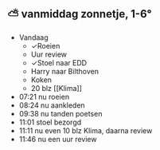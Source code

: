 ##  ⛅  vanmiddag zonnetje, 1-6°
- Vandaag
	- ✓Roeien
	- Uur review
	- ✓Stoel naar EDD
	- Harry naar Bilthoven
	- Koken
	- 20 blz [[Klima]]
- 07:21 nu roeien
- 08:24 nu aankleden
- 09:38 nu tanden poetsen
- 11:01 stoel bezorgd
- 11:11 nu even 10 blz Klima, daarna review
- 11:46 nu een uur review